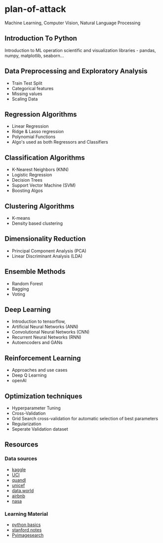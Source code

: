 # plan-of-attack

Machine Learning, Computer Vision, Natural Language Processing 

## Introduction To Python  
Introduction to ML operation scientific and visualization libraries - pandas, numpy, matplotlib, seaborn...

## Data Preprocessing and Exploratory Analysis
- Train Test Split
- Categorical features
- Missing values
- Scaling Data
    
## Regression Algorithms
- Linear Regression
- Ridge & Lasso regression
- Polynomial Functions
- Algo's used as both Regressors and Classifiers

## Classification Algorithms  
- K-Nearest Neighbors (KNN)
- Logistic Regression
- Decision Trees
- Support Vector Machine (SVM)
- Boosting Algos

## Clustering Algorithms
- K-means
- Density based clustering

## Dimensionality Reduction
- Principal Component Analysis (PCA)
- Linear Discriminant Analysis (LDA)
					
## Ensemble Methods  
- Random Forest
- Bagging
- Voting
		 
## Deep Learning  
- Introduction to tensorflow, 
- Artificial Neural Networks (ANN)
- Convolutional Neural Networks (CNN)
- Recurrent Neural Networks (RNN)
- Autoencoders and GANs
					
					
## Reinforcement  Learning  
- Approaches and use cases
- Deep Q Learning
- openAI
										
## Optimization techniques  
- Hyperparameter Tuning
- Cross-Validation
- Grid Search cross-validation for automatic selection of best parameters
- Regularization
- Seperate Validation dataset

## Resources
### Data sources
- [kaggle](https://www.kaggle.com/)
- [UCI](https://archive.ics.uci.edu/ml/index.php)
- [quandl](https://www.quandl.com/)
- [unicef](https://data.unicef.org/resources/resource-type/datasets/)
- [data.world](https://data.world/)
- [airbnb](http://insideairbnb.com/get-the-data.html)
- [nasa](https://data.nasa.gov/browse)

### Learning Material
- [python basics](https://pythonprogramming.net/python-fundamental-tutorials/)
- [stanford notes](http://cs229.stanford.edu/syllabus.html)
- [Pyimagesearch](https://www.pyimagesearch.com/)


